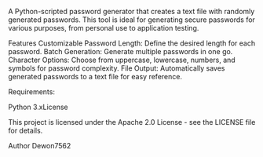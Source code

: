 A Python-scripted password generator that creates a text file with randomly generated passwords. This tool is ideal for generating secure passwords for various purposes, from personal use to application testing.

Features
Customizable Password Length: Define the desired length for each password.
Batch Generation: Generate multiple passwords in one go.
Character Options: Choose from uppercase, lowercase, numbers, and symbols for password complexity.
File Output: Automatically saves generated passwords to a text file for easy reference.

Requirements:

Python 3.xLicense

This project is licensed under the Apache 2.0 License - see the LICENSE file for details.

Author
Dewon7562

